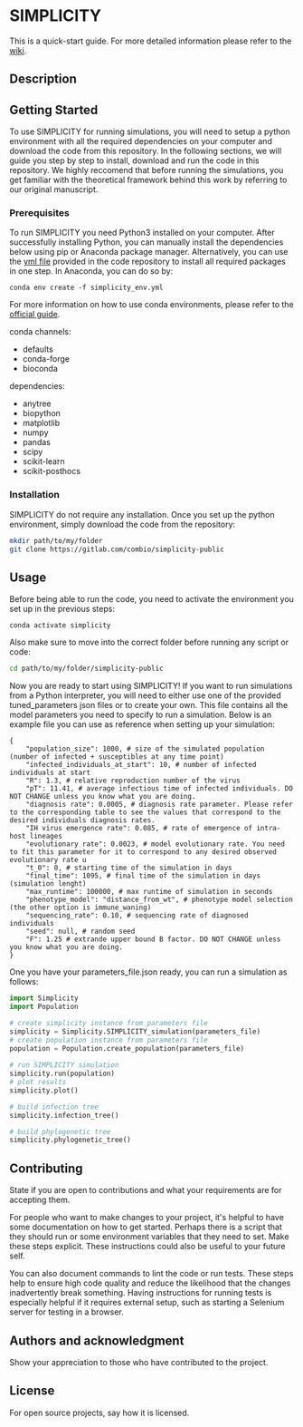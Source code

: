 # SIMPLICITY 

This is a quick-start guide. For more detailed information please refer to the [wiki](https://gitlab.com/combio/simplicity-public/-/wikis/home).

## Description



## Getting Started
To use SIMPLICITY for running simulations, you will need to setup a python environment with all the required dependencies on your computer and download the code from this repository. In the following sections, we will guide you step by step to install, download and run the code in this repository. We highly reccomend that before running the simulations, you get familiar with the theoretical framework behind this work by referring to our original manuscript.

### Prerequisites
To run SIMPLICITY you need Python3 installed on your computer. After successfully installing Python, you can manually install the dependencies below using pip or Anaconda package manager. Alternatively, you can use the [yml file](https://gitlab.com/combio/simplicity-public/-/blob/main/simplicity_env.yml) provided in the code repository to install all required packages in one step. In Anaconda, you can do so by:

```
conda env create -f simplicity_env.yml
```

For more information on how to use conda environments, please refer to the [official guide](https://conda.io/projects/conda/en/latest/user-guide/tasks/manage-environments.html).

conda channels:

- defaults
- conda-forge
- bioconda

dependencies:

- anytree
- biopython
- matplotlib
- numpy
- pandas
- scipy
- scikit-learn
- scikit-posthocs

### Installation

SIMPLICITY do not require any installation. Once you set up the python environment, simply download the code from the repository:

```bash
mkdir path/to/my/folder
git clone https://gitlab.com/combio/simplicity-public
```

## Usage

Before being able to run the code, you need to activate the environment you set up in the previous steps:

```
conda activate simplicity
```

Also make sure to move into the correct folder before running any script or code:

```bash
cd path/to/my/folder/simplicity-public
```

Now you are ready to start using SIMPLICITY! If you want to run simulations from a Python interpreter, you will need to either use one of the provided tuned_parameters json files or to create your own. This file contains all the model parameters you need to specify to run a simulation. Below is an example file you can use as reference when setting up your simulation:

```
{
    "population_size": 1000, # size of the simulated population (number of infected + susceptibles at any time point)
    "infected_individuals_at_start": 10, # number of infected individuals at start
    "R": 1.3, # relative reproduction number of the virus 
    "pT": 11.41, # average infectious time of infected individuals. DO NOT CHANGE unless you know what you are doing.
    "diagnosis rate": 0.0005, # diagnosis rate parameter. Please refer to the corresponding table to see the values that correspond to the desired individuals diagnosis rates.
    "IH virus emergence rate": 0.085, # rate of emergence of intra-host lineages
    "evolutionary rate": 0.0023, # model evolutionary rate. You need to fit this parameter for it to correspond to any desired observed evolutionary rate u
    "t_0": 0, # starting time of the simulation in days
    "final_time": 1095, # final time of the simulation in days (simulation lenght)
    "max_runtime": 100000, # max runtime of simulation in seconds
    "phenotype_model": "distance_from_wt", # phenotype model selection (the other option is immune_waning)
    "sequencing_rate": 0.10, # sequencing rate of diagnosed individuals
    "seed": null, # random seed
    "F": 1.25 # extrande upper bound B factor. DO NOT CHANGE unless you know what you are doing.
}
```

One you have your parameters_file.json ready, you can run a simulation as follows:

```python
import Simplicity
import Population

# create simplicity instance from parameters file
simplicity = Simplicity.SIMPLICITY_simulation(parameters_file)
# create population instance from parameters file
population = Population.create_population(parameters_file)
        
# run SIMPLICITY simulation
simplicity.run(population)
# plot results
simplicity.plot()

# build infection tree    
simplicity.infection_tree()

# build phylogenetic tree    
simplicity.phylogenetic_tree()
```

## Contributing
State if you are open to contributions and what your requirements are for accepting them.

For people who want to make changes to your project, it's helpful to have some documentation on how to get started. Perhaps there is a script that they should run or some environment variables that they need to set. Make these steps explicit. These instructions could also be useful to your future self.

You can also document commands to lint the code or run tests. These steps help to ensure high code quality and reduce the likelihood that the changes inadvertently break something. Having instructions for running tests is especially helpful if it requires external setup, such as starting a Selenium server for testing in a browser.

## Authors and acknowledgment
Show your appreciation to those who have contributed to the project.

## License
For open source projects, say how it is licensed.
